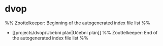 # dvop
%% Zoottelkeeper: Beginning of the autogenerated index file list  %%
-  [[projects/dvop/Učební plán|Učební plán]]
%% Zoottelkeeper: End of the autogenerated index file list  %%
